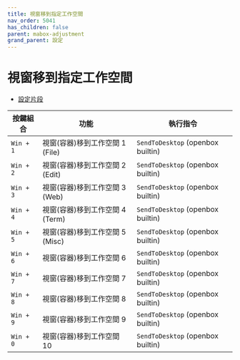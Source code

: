 ```yaml
---
title: 視窗移到指定工作空間
nav_order: 5041
has_children: false
parent: mabox-adjustment
grand_parent: 設定
---
```



# 視窗移到指定工作空間


* [設定片段](https://github.com/samwhelp/mabox-adjustment/tree/main/project/mabox-adjustment-core/mabox-adjustment/asset/overlay/etc/skel/.config/openbox/share/gen/openbox-gen-rc/Section/Keybind/WindowMoveToWorkspace.php#L125-L183)

| 按鍵組合          | 功能     | 執行指令         |
| --------- | -------------------------------------------- | --------------------------------------------------- |
| `Win + 1` | 視窗(容器)移到工作空間 1 (File) | `SendToDesktop` (openbox builtin) |
| `Win + 2` | 視窗(容器)移到工作空間 2 (Edit) | `SendToDesktop` (openbox builtin) |
| `Win + 3` | 視窗(容器)移到工作空間 3 (Web)  | `SendToDesktop` (openbox builtin) |
| `Win + 4` | 視窗(容器)移到工作空間 4 (Term) | `SendToDesktop` (openbox builtin) |
| `Win + 5` | 視窗(容器)移到工作空間 5 (Misc) | `SendToDesktop` (openbox builtin) |
| `Win + 6` | 視窗(容器)移到工作空間 6        | `SendToDesktop` (openbox builtin) |
| `Win + 7` | 視窗(容器)移到工作空間 7        | `SendToDesktop` (openbox builtin) |
| `Win + 8` | 視窗(容器)移到工作空間 8        | `SendToDesktop` (openbox builtin) |
| `Win + 9` | 視窗(容器)移到工作空間 9        | `SendToDesktop` (openbox builtin) |
| `Win + 0` | 視窗(容器)移到工作空間 10        | `SendToDesktop` (openbox builtin) |
